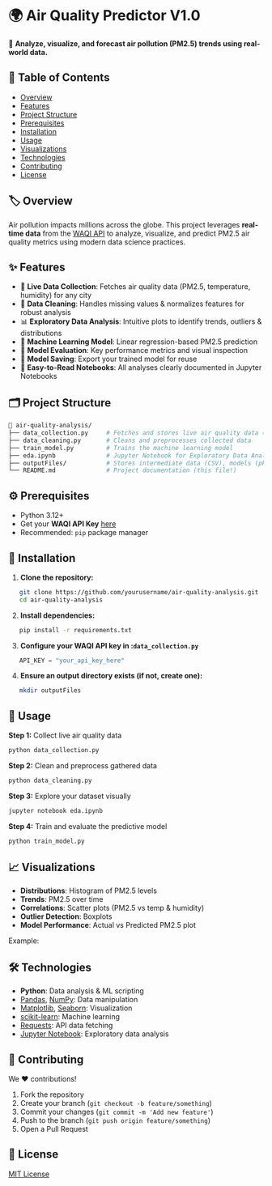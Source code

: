 # 🌍 Air Quality Predictor V1.0
[](https://www.python.org/)
🔬 **Analyze, visualize, and forecast air pollution (PM2.5) trends using real-world data.**
## 📑 Table of Contents
- [Overview](#overview)
- [Features](#features)
- [Project Structure](#project-structure)
- [Prerequisites](#prerequisites)
- [Installation](#installation)
- [Usage](#usage)
- [Visualizations](#visualizations)
- [Technologies](#technologies)
- [Contributing](#contributing)
- [License](#license)

## 🏷️ Overview
Air pollution impacts millions across the globe. This project leverages **real-time data** from the [WAQI API](https://waqi.info/) to analyze, visualize, and predict PM2.5 air quality metrics using modern data science practices.
## ✨ Features
- 📲 **Live Data Collection**: Fetches air quality data (PM2.5, temperature, humidity) for any city
- 🧹 **Data Cleaning**: Handles missing values & normalizes features for robust analysis
- 📊 **Exploratory Data Analysis**: Intuitive plots to identify trends, outliers & distributions
- 🤖 **Machine Learning Model**: Linear regression-based PM2.5 prediction
- 📝 **Model Evaluation**: Key performance metrics and visual inspection
- 💾 **Model Saving**: Export your trained model for reuse
- 📒 **Easy-to-Read Notebooks**: All analyses clearly documented in Jupyter Notebooks

## 🗂️ Project Structure
```bash
📁 air-quality-analysis/
├── data_collection.py     # Fetches and stores live air quality data (WAQI API)
├── data_cleaning.py       # Cleans and preprocesses collected data
├── train_model.py         # Trains the machine learning model
├── eda.ipynb              # Jupyter Notebook for Exploratory Data Analysis
├── outputFiles/           # Stores intermediate data (CSV), models (pkl)
└── README.md              # Project documentation (this file!)
```
## ⚙️ Prerequisites
- Python 3.12+
- Get your **WAQI API Key** [here](https://aqicn.org/data-platform/token/)
- Recommended: `pip` package manager

## 🚀 Installation
1. **Clone the repository:**
```bash
   git clone https://github.com/yourusername/air-quality-analysis.git
   cd air-quality-analysis
```
2. **Install dependencies:**
``` bash
   pip install -r requirements.txt
```
3. **Configure your WAQI API key in :`data_collection.py`**
``` python
   API_KEY = "your_api_key_here"
```
4. **Ensure an output directory exists (if not, create one):**
``` bash
   mkdir outputFiles
```
## 🏃 Usage
**Step 1:** Collect live air quality data
``` bash
python data_collection.py
```
**Step 2:** Clean and preprocess gathered data
``` bash
python data_cleaning.py
```
**Step 3:** Explore your dataset visually
``` bash
jupyter notebook eda.ipynb
```
**Step 4:** Train and evaluate the predictive model
``` bash
python train_model.py
```
## 📈 Visualizations
- **Distributions**: Histogram of PM2.5 levels
- **Trends**: PM2.5 over time
- **Correlations**: Scatter plots (PM2.5 vs temp & humidity)
- **Outlier Detection**: Boxplots
- **Model Performance**: Actual vs Predicted PM2.5 plot

Example: 
## 🛠️ Technologies
- **Python**: Data analysis & ML scripting
- [Pandas](https://pandas.pydata.org/), [NumPy](https://numpy.org/): Data manipulation
- [Matplotlib](https://matplotlib.org/), [Seaborn](https://seaborn.pydata.org/): Visualization
- [scikit-learn](https://scikit-learn.org/): Machine learning
- [Requests](https://docs.python-requests.org/): API data fetching
- [Jupyter Notebook](https://jupyter.org/): Exploratory data analysis

## 🤝 Contributing
We ❤️ contributions!
1. Fork the repository
2. Create your branch (`git checkout -b feature/something`)
3. Commit your changes (`git commit -m 'Add new feature'`)
4. Push to the branch (`git push origin feature/something`)
5. Open a Pull Request

## 📜 License
[MIT License](./LICENSE)
